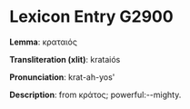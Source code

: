 # Lexicon Entry G2900

**Lemma**: κραταιός

**Transliteration (xlit)**: krataiós

**Pronunciation**: krat-ah-yos'

**Description**:
from κράτος; powerful:--mighty.
